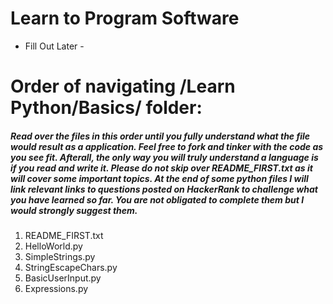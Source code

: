 # Learn to Program Software
 - Fill Out Later -

# Order of navigating /Learn Python/Basics/ folder:
##### Read over the files in this order until you fully understand what the file would result as a application. Feel free to fork and tinker with the code as you see fit. Afterall, the only way you will truly understand a language is if you read and write it. Please do not skip over README_FIRST.txt as it will cover some important topics. At the end of some python files I will link relevant links to questions posted on HackerRank to challenge what you have learned so far. You are not obligated to complete them but I would strongly suggest them.
1. README_FIRST.txt
2. HelloWorld.py
3. SimpleStrings.py
4. StringEscapeChars.py
5. BasicUserInput.py
6. Expressions.py

